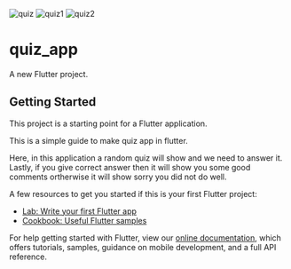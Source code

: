 ![quiz](https://user-images.githubusercontent.com/46900142/116842674-fd03f200-abfa-11eb-9593-f85d3473022a.png)
![quiz1](https://user-images.githubusercontent.com/46900142/116842679-ff664c00-abfa-11eb-8fe3-1ee6fe80cae5.png)
![quiz2](https://user-images.githubusercontent.com/46900142/116842680-ff664c00-abfa-11eb-9810-7c0ab53b7fa9.png)
# quiz_app

A new Flutter project.


## Getting Started


This project is a starting point for a Flutter application.

This is a simple guide to make quiz app in flutter.

Here, in this application a random quiz will show and we need to answer it.
Lastly, if you give correct answer then it will show you some good comments ortherwise it will show sorry you did not do well.

A few resources to get you started if this is your first Flutter project:

- [Lab: Write your first Flutter app](https://flutter.dev/docs/get-started/codelab)
- [Cookbook: Useful Flutter samples](https://flutter.dev/docs/cookbook)

For help getting started with Flutter, view our
[online documentation](https://flutter.dev/docs), which offers tutorials,
samples, guidance on mobile development, and a full API reference.
